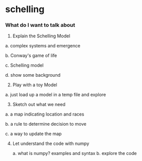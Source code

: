 # schelling


### What do I want to talk about

1. Explain the Schelling Model

  a. complex systems and emergence

  b. Conway's game of life

  c. Schelling model

  d. show some background

2. Play with a toy Model

  a. just load up a model in a temp file and explore

3. Sketch out what we need

  a. a map indicating location and races

  b. a rule to determine decision to move

  c. a way to update the map

4. Let understand the code with numpy

    a. what is numpy? examples and syntax
    b. explore the code
